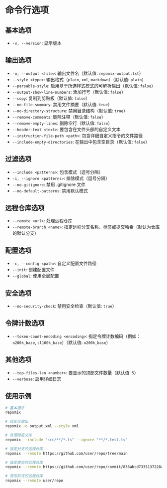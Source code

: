 # 命令行选项

## 基本选项
- `-v, --version`: 显示版本

## 输出选项
- `-o, --output <file>`: 输出文件名（默认值: `repomix-output.txt`）
- `--style <type>`: 输出格式（`plain`, `xml`, `markdown`）（默认值: `plain`）
- `--parsable-style`: 启用基于所选样式模式的可解析输出（默认值: `false`）
- `--output-show-line-numbers`: 添加行号（默认值: `false`）
- `--copy`: 复制到剪贴板（默认值: `false`）
- `--no-file-summary`: 禁用文件摘要（默认值: `true`）
- `--no-directory-structure`: 禁用目录结构（默认值: `true`）
- `--remove-comments`: 删除注释（默认值: `false`）
- `--remove-empty-lines`: 删除空行（默认值: `false`）
- `--header-text <text>`: 要包含在文件头部的自定义文本
- `--instruction-file-path <path>`: 包含详细自定义指令的文件路径
- `--include-empty-directories`: 在输出中包含空目录（默认值: `false`）

## 过滤选项
- `--include <patterns>`: 包含模式（逗号分隔）
- `-i, --ignore <patterns>`: 排除模式（逗号分隔）
- `--no-gitignore`: 禁用 .gitignore 文件
- `--no-default-patterns`: 禁用默认模式

## 远程仓库选项
- `--remote <url>`: 处理远程仓库
- `--remote-branch <name>`: 指定远程分支名称、标签或提交哈希（默认为仓库的默认分支）

## 配置选项
- `-c, --config <path>`: 自定义配置文件路径
- `--init`: 创建配置文件
- `--global`: 使用全局配置

## 安全选项
- `--no-security-check`: 禁用安全检查（默认值: `true`）

## 令牌计数选项
- `--token-count-encoding <encoding>`: 指定令牌计数编码（例如：`o200k_base`, `cl100k_base`）（默认值: `o200k_base`）

## 其他选项
- `--top-files-len <number>`: 要显示的顶部文件数量（默认值: `5`）
- `--verbose`: 启用详细日志

## 使用示例

```bash
# 基本用法
repomix

# 自定义输出
repomix -o output.xml --style xml

# 处理特定文件
repomix --include "src/**/*.ts" --ignore "**/*.test.ts"

# 指定分支的远程仓库
repomix --remote https://github.com/user/repo/tree/main

# 指定提交的远程仓库
repomix --remote https://github.com/user/repo/commit/836abcd7335137228ad77feb28655d85712680f1

# 简写形式的远程仓库
repomix --remote user/repo
```
